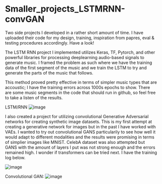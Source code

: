 # Smaller_projects_LSTMRNN-convGAN

Two side projects I developed in a rather short amount of time. I have uploaded their code for my design, training, inspiration from papres, eval & testing procedures accordingly. Have a look!


The LSTM RNN project I implemented utilizes Keras, TF, Pytorch, and other powerful libraries for processing deeplearning audio-based signals to generate music. I framed the problem as such where we have the training data of the first segment of the music and we train the LSTM to try and generate the parts of the music that follows.

This method proved pretty effective in terms of simpler music types that are accoustic; I have the training errors across 1000s epochs to show. There are some music segments in the code that should run in github, so feel free to take a listen of the results.


LSTM/RNN
![image](https://github.com/user-attachments/assets/eee0e3aa-a30b-4da7-9532-1c04d23b2ebb)



I also created a project for utilizing convolutional Generative Adversarial networks for creating synthetic image datasets. This is my first attempt at creating a generative network for images but in the past I have worked with VAEs. I wanted to try out convolutional GANS particularily to see how well it would adapt to different modalities and the results were promising in terms of simplier images like MNIST. CelebA dataset was also attempted but GANS with the amount of layers I put was not strong enough and the errors remained high. I wonder if transformers can be tried next. I have the training log below.

![image](https://github.com/user-attachments/assets/87a81b8a-e905-4b06-9d5d-233a21de3abb)


Convolutional GAN: ![image](https://github.com/user-attachments/assets/96b117a6-6218-4d8f-a491-d540131a330f)
